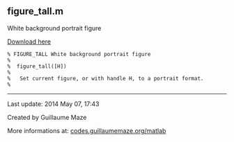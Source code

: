 ## figure\_tall.m ##
White background portrait figure

[Download here](http://guillaumemaze.googlecode.com/svn/trunk/matlab/codes/graphicxFigures/figure_tall.m)

```
% FIGURE_TALL White background portrait figure
% 
%  figure_tall([H])
%
%	Set current figure, or with handle H, to a portrait format.
%
```

---

Last update: 2014 May 07, 17:43

Created by Guillaume Maze

More informations at: [codes.guillaumemaze.org/matlab](http://codes.guillaumemaze.org/matlab)
